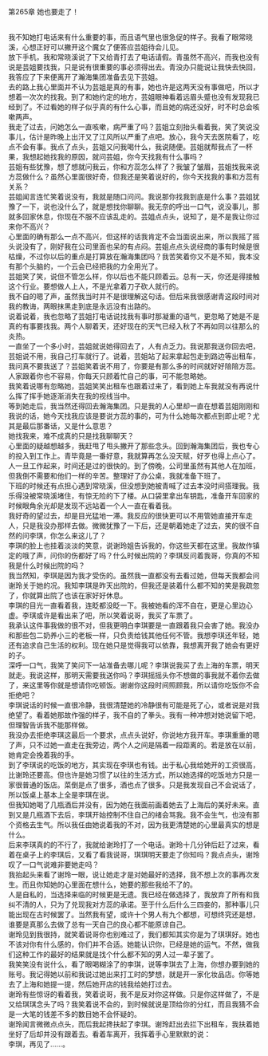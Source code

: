 第265章 她也要走了！
<br />我不知她打电话来有什么重要的事，而且语气里也很急促的样子。我看了眼常晓溪，心想正好可以撇开这个魔女了便答应芸姐待会儿见。<br />放下手机，我和常晓溪说了下又给青打去了电话请假。青虽然不高兴，而我也没有说是芸姐要找我，只是说有很重要的事必须得出去。青没办只能说让我快去快回，我答应了下来便离开了瀚海集团准备去见下芸姐。<br />去的路上我心里面并不认为芸姐是真的有事，她也许是这两天没有事做吧，所以才想着一次次的找我。到了和她约定的地方，芸姐眼神看着远眉头蹙也没有发现我已经到了。不过看她的样子似乎真的有什么心事，而且她的病还没好，时不时总会咳嗽两声。<br />我走了过去，问她怎么一直咳嗽，病严重了吗？芸姐立刻抬头看着我，笑了笑说没事儿，估计是昨晚上出汗又了江风所以严重了点吧。放心，我今天去医院看了，吃点不会有事。我点了点头，芸姐又问我喝什么，我说随便。芸姐就帮我点了一杯果，我想起她找我的原因，就问芸姐，你今天找我有什么事吗？<br />芸姐有些犹豫，想了想就问我云，你和方蕊怎么样了？我皱了皱眉，芸姐找我来说方蕊做什么？虽然心里面很好奇，但我还是笑着说好的，你今天找我的事和方蕊有关系？<br />芸姐闻言连忙笑着说没有，我就是随口问问。我说那你找我到底是什么事？芸姐犹豫了一下，说也没什么了，就是想找你聊聊。我无奈的呼出一口气，说没事儿，那就多回家休息，你现在不服不应该乱走的。芸姐点点头，说知了，是不是我让你过来你不高兴？<br />心里面的确有那么一点不高兴，但这样的话我肯定不会当面说出来，所以我摇了摇头说没有了，刚好我在公司里面也呆的有点闷。芸姐点点头说经商的事有时候是很枯燥，不过你以后的重点是打算放在瀚海集团吗？我苦笑着你又不是不知，我本没有那个头脑的，一个云会已经把我的力全用光了。<br />芸姐笑了笑，说但不管怎么样，你以后也不能只顾着云。总有一天，你还是得接触这个行业。要想做人上人，不是光拿着刀子砍人就行的。<br />我不自的嗯了声，虽然我当时并不是很理解这句话。但后来我很感谢青这段时间对我的教诲，两眼抹黑走到底是永远没有出路的。<br />说着说着，我也忽略了芸姐打电话说找我有事时那凝重的语气，更忽略了她是不是真的有事要找我。两个人聊着天，还好现在的天气已经入秋了不再如同以往那么的炎热。<br />一直坐了一个多小时，芸姐就说她得回去了，人有点乏力。我说那我送你回去吧，芸姐说不用，我自己打车就行了。说着，芸姐站了起来拿起包走到路边等出租车，我问真不要我送了？芸姐笑着说不用了，你要是有那么多的时间就好好陪陪方蕊。人家跟着你也不容易，你每天只顾着忙自己的事，可不能忽略她。<br />我笑着说哪有忽略她，芸姐笑笑出租车也跟着过来了，看到她上车我就没有再说什么挥了挥手她逐渐消失在我的视线当中。<br />等到她走后，我当然还得回去瀚海集团。只是我的人心里却一直在想着芸姐刚刚和我说的话，她今天找我应该是要说方蕊的事的，可为什么她每次都点到即止呢？尤其是最后那番话，又是什么意思？<br />她找我来，难不成真的只是找我聊聊天？<br />心里面的疑越想越多，我赶甩了甩头撇开了那些念头。回到瀚海集团后，我也专心的投入到工作上。青毕竟是一番好意，我就算再怎么没天赋，好歹也得上点心了。<br />人一旦工作起来，时间还是过的很快的。到了傍晚，公司里虽然有其他人在加班，但我倒不需要和他们一样的辛苦。整理好了办公桌，我就准备下班了。<br />下班的时候还有点担心遇到常晓溪，但没想到她被青喊了过去本没时间搭理我。我乐得没被常晓溪堵住，有惊无险的下了楼。从口袋里拿出车钥匙，准备开车回家的时候眼角余光却是发现不远站着一个人一直在看着我。<br />我好奇的望过去，却是目光猛地一滞。我反应的很快更可以不用管她直接开车走人，只是我没办那样去做。微微犹豫了一下后，还是朝着她走了过去，笑的很不自然的问李琪，你怎么来这儿了？<br />李琪的脸上也挂着淡淡的笑意，说谢玲姐告诉我的，你这些天都在这里。我故作镇定的哦了声，问你的伤都好了吗？什么时候出院的？李琪反问着我哥，你真的不知我是什么时候出院的吗？<br />我当然知，李琪是因为我才受伤的。虽然我一直都没有去看过她，但每天我都会问谢玲关于她的况。我知李琪是昨天出院的，但我还是装着什么都不知的笑是我疏忽了，你就算出院了也该在家好好休息。<br />李琪的目光一直看着我，连眨都没眨一下。我被她看的浑不自在，更是心里边心虚。李琪或许是看出来了吧，所以笑着说哥，我买了车票了。<br />我承认这件事我做的很不对，但我更明白李琪要是一直跟着我只会害了她。我没办和那些包二奶养小三的老板一样，只负责给钱其他任何不管。我想李琪还年轻，她还有追求自己生活的权利。现在她只是觉得我可以依靠，我想离开我了她会有更好的子。<br />深呼一口气，我笑了笑问下一站准备去哪儿呢？李琪说我买了去上海的车票，明天就走。我说这样，那明天需要我送你吗？李琪摇摇头你不想做的事我就不着你去做了，来这里等你就是想请你吃顿饭。谢谢你这段时间照顾我，所以请你吃饭你不会拒绝吧？<br />李琪说话的时候一直很冷静，我很清楚她的冷静很有可能是死了心，或者说是对我绝望了。看着她那故作强的样子，我不自的了拳头。我有一种冲想对她说留下吧，但理智告诉我不能那样做。<br />我没办去拒绝李琪这最后一个要求，点点头说好，你说地方我开车。李琪重重的嗯了声，只不过她一直走在我旁边，两个人之间是隔着一段距离的。若是放在以前，她肯定会挽着我的手。<br />到了李琪说的吃饭的地方，其实现在李琪也有钱。出于私心我给她开的工资很高，比谢玲还要高。但也许是她习惯了以往的生活方式，所以她选择的吃饭地方只是一家很普通的饭店。菜倒是点了很多，酒也点了很多。只是我发现自己不会说话了，所以饭桌上基本上全是李琪在说。<br />但我知她喝了几瓶酒后并没有，因为她在我面前画着她去了上海后的美好未来。直到又是几瓶酒下去后，李琪开始控制不住自己的绪会骂我。我不会生气，也没有那个资格去生气。所以我任由她说着我的不对，因为我更清楚她的心里最真实的想是什么。<br />后来李琪真的的不行了，我就给谢玲打了一个电话。谢玲十几分钟后赶了过来，看着在桌子上的李琪后，又看了看我说哥，琪琪明天要走了你知吗？我点点头，谢玲叹了一口气说难非要她走吗？<br />我抬起头来看了谢玲一眼，说让她走才是对她最好的选择，我不想上次的事再次发生。而且你知她的心里面在想什么，她要的那些我给不了的。<br />人是自私的，当选择来临的时候更是无遗。我已经在做选择了，我放弃了所有和我纠不清的人，只为了兑现我对方蕊的承诺。至于什么后什么三四妾的，那种事儿只能出现在古时候罢了。当然我有望，或许十个男人有九个都想，可想终究还是想，谁要是真那么去做了总有一天自己的良心都不能原谅自己。<br />谢玲见到我很持，就笑着说哥你也别难过了，我们都知其实你是为了琪琪好。她也不该对你有什么感的，你们并不合适。她能认识你，已经是她的运气。不然，做我们这种工作的最好的结果就是找个什么都不知的男人过一辈子罢了。<br />我笑笑没有说什么，看了眼喝糊涂了的李琪，说等李琪去了上海，你想办要到她的账号。我记得她以前和我说过她出来打工时的梦想，就是开一家化妆品店。你等她去了上海和她提一提，然后她开店的钱我给她打过去。<br />谢玲有些惊讶的看着我，笑着说哥，我不是反对你这样做。只是你这样做了，不是又给琪琪念头了吗？我笑着说不会的，到时候就说是顶给你的分红，而且我猜不会是一大笔的钱差不多的数目她不会怀疑的。<br />谢玲闻言微微点点头，而后我起搀扶起了李琪。谢玲赶出去拦下出租车，我扶着她坐好了后却并没有跟着去。看着车离开，我挥着手心里默默的说：<br />李琪，再见了……。